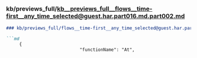 ### kb/previews_full/kb__previews_full__flows__time-first__any_time_selected@guest.har.part016.md.part002.md

```md
### kb/previews_full/flows__time-first__any_time_selected@guest.har.part016.md (part 002)

```md
     {
                            "functionName": "At",
            
```

```

```

